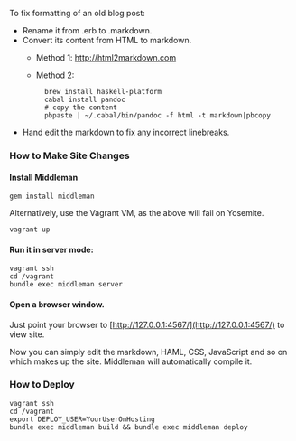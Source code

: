 To fix formatting of an old blog post:

* Rename it from .erb to .markdown.
* Convert its content from HTML to markdown.
    * Method 1: http://html2markdown.com
    * Method 2:

            brew install haskell-platform
            cabal install pandoc
            # copy the content
            pbpaste | ~/.cabal/bin/pandoc -f html -t markdown|pbcopy

* Hand edit the markdown to fix any incorrect linebreaks.


### How to Make Site Changes

#### Install Middleman

    gem install middleman

Alternatively, use the Vagrant VM, as the above will fail on Yosemite.

    vagrant up

#### Run it in server mode:

    vagrant ssh
    cd /vagrant
    bundle exec middleman server

#### Open a browser window.

Just point your browser to [http://127.0.0.1:4567/](http://127.0.0.1:4567/) to view site.

Now you can simply edit the markdown, HAML, CSS, JavaScript and so on which makes up the site. Middleman will automatically compile it.

### How to Deploy

    vagrant ssh
    cd /vagrant
    export DEPLOY_USER=YourUserOnHosting
    bundle exec middleman build && bundle exec middleman deploy
